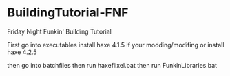 # BuildingTutorial-FNF
Friday Night Funkin' Building Tutorial

First go into executables install haxe 4.1.5 if your modding/modifing or install haxe 4.2.5

then go into batchfiles then run haxeflixel.bat then run FunkinLibraries.bat
